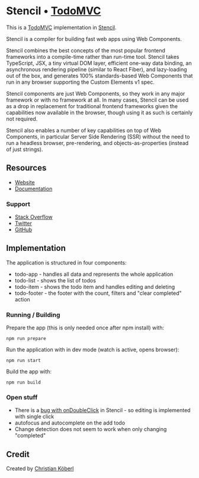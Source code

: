 # Stencil • [TodoMVC](http://todomvc.com)

This is a [TodoMVC](http://todomvc.com) implementation in [Stencil](https://stenciljs.com).

Stencil is a compiler for building fast web apps using Web Components.

Stencil combines the best concepts of the most popular frontend frameworks into a compile-time rather than run-time tool.  Stencil takes TypeScript, JSX, a tiny virtual DOM layer, efficient one-way data binding, an asynchronous rendering pipeline (similar to React Fiber), and lazy-loading out of the box, and generates 100% standards-based Web Components that run in any browser supporting the Custom Elements v1 spec.

Stencil components are just Web Components, so they work in any major framework or with no framework at all. In many cases, Stencil can be used as a drop in replacement for traditional frontend frameworks given the capabilities now available in the browser, though using it as such is certainly not required.

Stencil also enables a number of key capabilities on top of Web Components, in particular Server Side Rendering (SSR) without the need to run a headless browser, pre-rendering, and objects-as-properties (instead of just strings).

## Resources

- [Website](https://stenciljs.com)
- [Documentation](https://stenciljs.com/docs/intro)

### Support

- [Stack Overflow](http://stackoverflow.com/questions/tagged/stenciljs)
- [Twitter](http://twitter.com/stenciljs)
- [GitHub](https://github.com/ionic-team/stencil)

## Implementation

The application is structured in four components:
 * todo-app - handles all data and represents the whole application
 * todo-list - shows the list of todos
 * todo-item - shows the todo item and handles editing and deleting
 * todo-footer - the footer with the count, filters and "clear completed" action

### Running / Building

Prepare the app (this is only needed once after npm install) with:

    npm run prepare

Run the application with in dev mode (watch is active, opens browser):

    npm run start

Build the app with:

    npm run build

### Open stuff
 
 * There is a [bug with onDoubleClick](https://github.com/ionic-team/stencil/issues/114) in Stencil - so editing is implemented with single click
 * autofocus and autocomplete on the add todo
 * Change detection does not seem to work when only changing "completed"

## Credit

Created by [Christian Köberl](https://derkoe.github.io)
